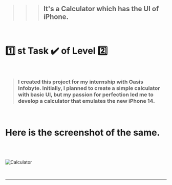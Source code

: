 
>>> ## It's a Calculator which has the UI of iPhone.

<br>

# 1️⃣ st Task ✔️ of Level 2️⃣

<br>

> ### I created this project for my internship with Oasis Infobyte. Initially, I planned to create a simple calculator with basic UI, but my passion for perfection led me to develop a calculator that emulates the new iPhone 14. 

<br>


# Here is the screenshot of the same.

<br>
<br>


![Calculator](https://user-images.githubusercontent.com/101447544/213121729-42571e08-c554-458d-81cb-6c5387802b26.png)


<br>
<hr>
<br>
<br>
